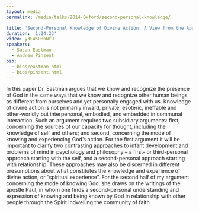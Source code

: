 ```yaml
---
layout: media
permalink: /media/talks/2014-Oxford/second-personal-knowledge/

title: 'Second-Personal Knowledge of Divine Action: A View from the Apostle Paul'
duration: '1:24:23'
video: y3EWsOBoNfU
speakers:
  - Susan Eastman
  - Andrew Pinsent
bio:
  - bios/eastman.html
  - bios/pinsent.html
---
```

In this paper Dr. Eastman argues that we know and recognize the presence of God in the same ways that we know and recognize other human beings as different from ourselves and yet personally engaged with us. Knowledge of divine action is not primarily inward, private, esoteric, ineffable and other-worldly but interpersonal, embodied, and embedded in communal interaction. Such an argument requires two subsidiary arguments: first, concerning the sources of our capacity for thought, including the knowledge of self and others; and second, concerning the mode of knowing and experiencing God’s action. For the first argument it will be important to clarify two contrasting approaches to infant development and problems of mind in psychology and philosophy – a first- or third-personal approach starting with the self, and a second-personal approach starting with relationship. These approaches may also be discerned in different presumptions about what constitutes the knowledge and experience of divine action, or “spiritual experience”. For the second half of my argument concerning the mode of knowing God, she draws on the writings of the apostle Paul, in whom one finds a second-personal understanding and expression of knowing and being known by God in relationship with other people through the Spirit indwelling the community of faith.
